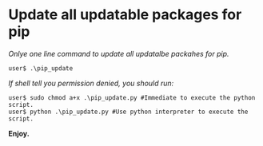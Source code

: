 # Update all updatable packages for pip  
*Onlye one line command to update all updatalbe packahes for pip.*

```Shell
user$ .\pip_update
```  

*If shell tell you permission denied, you should run:*  

```Shell
user$ sudo chmod a+x .\pip_update.py #Immediate to execute the python script.  
user$ python .\pip_update.py #Use python interpreter to execute the script.  
```

**Enjoy.**
